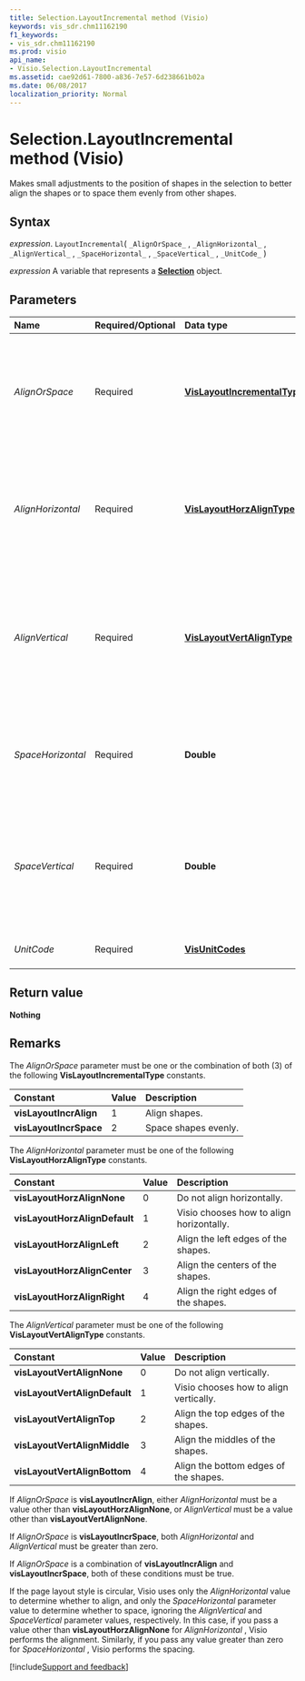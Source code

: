 ```yaml
---
title: Selection.LayoutIncremental method (Visio)
keywords: vis_sdr.chm11162190
f1_keywords:
- vis_sdr.chm11162190
ms.prod: visio
api_name:
- Visio.Selection.LayoutIncremental
ms.assetid: cae92d61-7800-a836-7e57-6d238661b02a
ms.date: 06/08/2017
localization_priority: Normal
---
```



# Selection.LayoutIncremental method (Visio)

Makes small adjustments to the position of shapes in the selection to better align the shapes or to space them evenly from other shapes.


## Syntax

_expression_. `LayoutIncremental`( `_AlignOrSpace_` , `_AlignHorizontal_` , `_AlignVertical_` , `_SpaceHorizontal_` , `_SpaceVertical_` , `_UnitCode_` )

_expression_ A variable that represents a **[Selection](Visio.Selection.md)** object.


## Parameters



|Name|Required/Optional|Data type|Description|
|:-----|:-----|:-----|:-----|
| _AlignOrSpace_|Required| **[VisLayoutIncrementalType](Visio.VisLayoutIncrementalType.md)**|The type of incremental layout action to perform (alignment, spacing, or both). See Remarks for possible values.|
| _AlignHorizontal_|Required| **[VisLayoutHorzAlignType](Visio.VisLayoutHorzAlignType.md)**|Indicates how Microsoft Visio aligns shapes horizontally when it aligns incrementally. See Remarks for possible values.|
| _AlignVertical_|Required| **[VisLayoutVertAlignType](Visio.VisLayoutVertAlignType.md)**|Indicates how Visio aligns shapes vertically when it aligns incrementally (except if layout style is circular). See Remarks for possible values.|
| _SpaceHorizontal_|Required| **Double**|The edge-to-edge horizontal spacing. Must be greater than or equal to zero.|
| _SpaceVertical_|Required| **Double**|The edge-to-edge vertical spacing (except if layout style is circular). Must be greater than or equal to zero.|
| _UnitCode_|Required| **[VisUnitCodes](Visio.visunitcodes.md)**|The units for the spacing values.|

## Return value

 **Nothing**


## Remarks

The  _AlignOrSpace_ parameter must be one or the combination of both (3) of the following **VisLayoutIncrementalType** constants.



|Constant|Value|Description|
|:-----|:-----|:-----|
| **visLayoutIncrAlign**|1|Align shapes.|
| **visLayoutIncrSpace**|2|Space shapes evenly.|

The _AlignHorizontal_ parameter must be one of the following **VisLayoutHorzAlignType** constants.



|Constant|Value|Description|
|:-----|:-----|:-----|
| **visLayoutHorzAlignNone**|0|Do not align horizontally.|
| **visLayoutHorzAlignDefault**|1|Visio chooses how to align horizontally.|
| **visLayoutHorzAlignLeft**|2|Align the left edges of the shapes.|
| **visLayoutHorzAlignCenter**|3|Align the centers of the shapes.|
| **visLayoutHorzAlignRight**|4|Align the right edges of the shapes.|

The  _AlignVertical_ parameter must be one of the following **VisLayoutVertAlignType** constants.



|Constant|Value|Description|
|:-----|:-----|:-----|
| **visLayoutVertAlignNone**|0|Do not align vertically.|
| **visLayoutVertAlignDefault**|1|Visio chooses how to align vertically.|
| **visLayoutVertAlignTop**|2|Align the top edges of the shapes.|
| **visLayoutVertAlignMiddle**|3|Align the middles of the shapes.|
| **visLayoutVertAlignBottom**|4|Align the bottom edges of the shapes.|

If  _AlignOrSpace_ is **visLayoutIncrAlign**, either _AlignHorizontal_ must be a value other than **visLayoutHorzAlignNone**, or _AlignVertical_ must be a value other than **visLayoutVertAlignNone**.

If  _AlignOrSpace_ is **visLayoutIncrSpace**, both _AlignHorizontal_ and _AlignVertical_ must be greater than zero.

If  _AlignOrSpace_ is a combination of **visLayoutIncrAlign** and **visLayoutIncrSpace**, both of these conditions must be true.

If the page layout style is circular, Visio uses only the  _AlignHorizontal_ value to determine whether to align, and only the _SpaceHorizontal_ parameter value to determine whether to space, ignoring the _AlignVertical_ and _SpaceVertical_ parameter values, respectively. In this case, if you pass a value other than **visLayoutHorzAlignNone** for _AlignHorizontal_ , Visio performs the alignment. Similarly, if you pass any value greater than zero for _SpaceHorizontal_ , Visio performs the spacing.

[!include[Support and feedback](~/includes/feedback-boilerplate.md)]